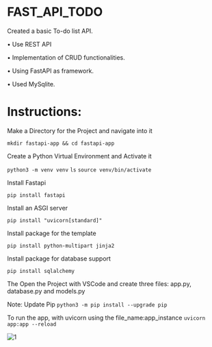 # FAST_API_TODO

Created a basic To-do list API.

• Use REST API

• Implementation of CRUD functionalities.

• Using FastAPI as framework.

• Used MySqlite.


# Instructions:

Make a Directory for the Project and navigate into it

`mkdir fastapi-app && cd fastapi-app`

Create a Python Virtual Environment and Activate it

`python3 -m venv venv`
`ls`
`source venv/bin/activate`

Install Fastapi

`pip install fastapi`

Install an ASGI server

`pip install "uvicorn[standard]"`

Install package for the template

`pip install python-multipart jinja2`

Install package for database support

`pip install sqlalchemy`

The Open the Project with VSCode and create three files: app.py, database.py and models.py

Note:
Update Pip `python3 -m pip install --upgrade pip`

To run the app, with uvicorn using the file_name:app_instance
`uvicorn app:app --reload`

![1](https://user-images.githubusercontent.com/69100830/212610004-d9ed7b15-fbe3-4ad6-ad1d-165cad95a72b.jpg)


